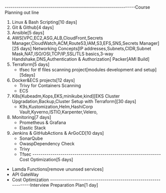 -----------------------------------------------------------------Course Planning out line
1. Linux & Bash Scripting[10 days]
2. Git & Github[4 days]
3. Ansible[5 days]
4. AWS[VPC,EC2,ASG,ALB,CloudFront,Secrets Manager,CloudWatch,ACM,Route53,IAM,S3,EFS,SNS,Secrets Manager][25 days]
   Networking Concepts[IP addresses,Subnets,CIDR,Subnet Mask,NAT,ISO/OSI,TCP/IP,SSL/TLS basics,3-way Handshake,DNS,Authentication & Authorization]
   Packer[AMI Build]
5. Terraform[5 days]
   - tfsec for tf files scanning
   project[modules development and setup][5days] 
6. Docker&ECS projects[12 days]
   - Trivy for Containers Scanning
   - ECS
7. K8s[Kubeadm,Kops,EKS,minikube,kind][EKS Cluster Upgradation,Backup,Cluster Setup with Terraform][30 days]
   - K9s,Kustomization,Helm,HashiCorp Vault,Kyverno,ISTIO,Karpenter,Velero,
8. Monitoring[7 days]
   - Prometheus & Grafana
   - Elastic Stack
9. Jenkins & GitHubActions & ArGoCD[10 days]
   - SonarQube
   - OwaspDependency Check
   - Trivy
   - Tfsec
----------------------------------------------------------------Cost Optimization[5 days]
- Lamda Functions[remove ununsed services]
- API GateWay
- Cost Optimization
----------------------------------------------------------------Interview Preparation Plan[1 day]